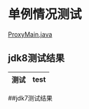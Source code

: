 # 单例情况测试 
[ProxyMain.java](./src/main/java/com/test/proxy/ProxyMain.java)
## jdk8测试结果
|测试|test|
|--|--|

##jdk7测试结果
